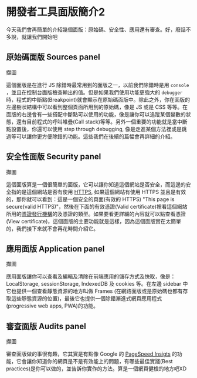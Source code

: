 
# 開發者工具面版簡介2

今天我們會再簡單的介紹幾個面版：原始碼、安全性、應用還有審查。好，廢話不多說，就讓我們開始吧

## 原始碼面版 Sources panel
擷圖

這個面版是在進行 JS 除錯時最常用到的面版之一，以前我們除錯時是用 `console` ，並且在控制台面版檢查輸出的值。但是如果我們使用功能更強大的 `debugger` 時，程式的中斷點(Breakpoint)就會顯示在原始碼面版中。除此之外，你在面版的左邊樹狀結構中可以看到整個頁面所用到的原始碼，像是 JS 或是 CSS 等等。在面版的右邊會有一些搭配中斷點可以使用的功能，像是讓你可以追蹤某個變數的狀態，還有目前程式的呼叫堆疊(Call stack)等等。另外一個重要的功能就是當中斷點設置後，你還可以使用 step through debugging, 像是走進某個方法裡或是跳過等可以讓你更方便除錯的功能。這些我們在後續的篇幅會再詳細的介紹。

## 安全性面版 Security panel
擷圖

這個面版算是一個很簡單的面版，它可以讓你知道這個網站是否安全，而這邊的安全指的是這個網站是否有使用 [HTTPS](https://zh.wikipedia.org/wiki/%E8%B6%85%E6%96%87%E6%9C%AC%E4%BC%A0%E8%BE%93%E5%AE%89%E5%85%A8%E5%8D%8F%E8%AE%AE), 如果這個網站有使用 HTTPS 並且是有效的，那你就可以看到：這是一個安全的頁面(有效的 HTTPS) "This page is secure(valid HTTPS)"，然後在下面的有效憑證(Valid certificate)裡看這個網站所用的[憑證發行機構](https://zh.wikipedia.org/wiki/%E6%95%B0%E5%AD%97%E8%AF%81%E4%B9%A6%E8%AE%A4%E8%AF%81%E6%9C%BA%E6%9E%84)的及憑證的類型。如果要看更詳細的內容就可以點查看憑證(View certificate)，這個面版的主要功能就是這樣，因為這個面版實在太簡單的，我們接下來就不會再花時間介紹它。


## 應用面版 Application panel
擷圖

應用面版讓你可以查看及編輯及清除在前端應用的儲存方式及快取，像是：LocalStorage, sessionStorage, IndexedDB 及 cookies 等。在左邊 sidebar 中它也提供一個查看靜態資源的地方叫做 Frames (在網路面版或是原始碼也都有存取這些靜態資源的位置)，最後它也提供一個除錯漸進式網頁應用程式(progressive web apps, PWA)的功能。


## 審查面版 Audits panel
擷圖

審查面版做的事很有趣，它其實是有點像 Google 的 [PageSpeed Insigts](https://developers.google.com/speed/pagespeed/insights/?hl=zh-tw) 的功能，它會讓你知道你的網頁是不是有效能上的問題，有哪些最佳實踐(Best practices)是你可以做的，並告訴你實作的方法。算是一個網頁健檢的地方吧XD





